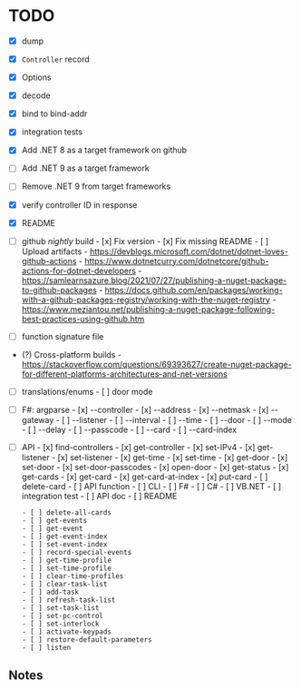 # TODO

- [x] dump
- [x] `Controller` record
- [x] Options
- [x] decode
- [x] bind to bind-addr
- [x] integration tests
- [x] Add .NET 8 as a target framework on github
- [ ] Add .NET 9 as a target framework
- [ ] Remove .NET 9 from target frameworks
- [x] verify controller ID in response
- [x] README

- [ ] github _nightly_ build
      - [x] Fix version
      - [x] Fix missing README
      - [ ] Upload artifacts
      - https://devblogs.microsoft.com/dotnet/dotnet-loves-github-actions
      - https://www.dotnetcurry.com/dotnetcore/github-actions-for-dotnet-developers
      - https://samlearnsazure.blog/2021/07/27/publishing-a-nuget-package-to-github-packages
      - https://docs.github.com/en/packages/working-with-a-github-packages-registry/working-with-the-nuget-registry
      - https://www.meziantou.net/publishing-a-nuget-package-following-best-practices-using-github.htm

- [ ] function signature file
- (?) Cross-platform builds
      - https://stackoverflow.com/questions/69393627/create-nuget-package-for-different-platforms-architectures-and-net-versions

- [ ] translations/enums
      - [ ] door mode

- [ ] F#: argparse
      - [x] --controller
      - [x] --address
      - [x] --netmask
      - [x] --gateway
      - [ ] --listener
      - [ ] --interval
      - [ ] --time
      - [ ] --door
      - [ ] --mode
      - [ ] --delay
      - [ ] --passcode
      - [ ] --card
      - [ ] --card-index

- [ ] API
      - [x] find-controllers
      - [x] get-controller
      - [x] set-IPv4
      - [x] get-listener
      - [x] set-listener
      - [x] get-time
      - [x] set-time
      - [x] get-door
      - [x] set-door
      - [x] set-door-passcodes
      - [x] open-door
      - [x] get-status
      - [x] get-cards
      - [x] get-card
      - [x] get-card-at-index
      - [x] put-card
      - [ ] delete-card
            - [ ] API function
            - [ ] CLI
                  - [ ] F#
                  - [ ] C#
                  - [ ] VB.NET
            - [ ] integration test
            - [ ] API doc
            - [ ] README
      
      - [ ] delete-all-cards
      - [ ] get-events
      - [ ] get-event
      - [ ] get-event-index
      - [ ] set-event-index
      - [ ] record-special-events
      - [ ] get-time-profile
      - [ ] set-time-profile
      - [ ] clear-time-profiles
      - [ ] clear-task-list
      - [ ] add-task
      - [ ] refresh-task-list
      - [ ] set-task-list
      - [ ] set-pc-control
      - [ ] set-interlock
      - [ ] activate-keypads
      - [ ] restore-default-parameters
      - [ ] listen

## Notes
